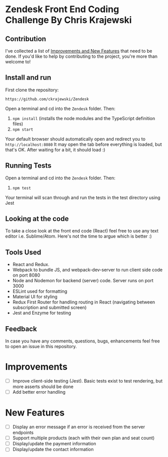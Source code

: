 # Zendesk Front End Coding Challenge By Chris Krajewski

## Contribution

I've collected a list of [Improvements and New Features](#improvements) that need to be done.
If you'd like to help by contributing to the project, you're more than welcome to! 

## Install and run

First clone the repository:

```
https://github.com/ckrajewski/Zendesk
```

Open a terminal and cd into the `Zendesk` folder. Then:

1. `npm install` (installs the node modules and the TypeScript definition files)
2. `npm start` 

Your default browser should automatically open and redirect you to `http://localhost:8080`
It may open the tab before everything is loaded, but that's OK. After waiting for a bit, it should load :)

## Running Tests

Open a terminal and cd into the `Zendesk` folder. Then:

1. `npm test` 

Your terminal will scan through and run the tests in the test directory using Jest

## Looking at the code

To take a close look at the front end code (React) feel free to use any text editor i.e. Sublime/Atom. Here's not the time to argue which is better :) 


## Tools Used

- React and Redux.
- Webpack to bundle JS, and webpack-dev-server to run client side code on port 8080
- Node and Nodemon for backend (server) code. Server runs on port 3000
- ESLint used for formatting
- Material UI for styling
- Redux First Router for handling routing in React (navigating between subscription and submitted screen)
- Jest and Enzyme for testing

## Feedback
In case you have any comments, questions, bugs, enhancements feel free to open an issue in this repository.

# Improvements
- [ ] Improve client-side testing (Jest). Basic tests exist to test rendering, but more asserts should be done
- [ ] Add better error handling

# New Features 
- [ ] Display an error message if an error is received from the server endpoints
- [ ] Support multiple products (each with their own plan and seat count)
- [ ] Display/update the payment information
- [ ] Display/update the contact information